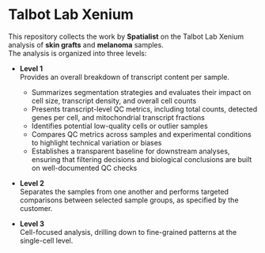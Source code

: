 # Talbot Lab Xenium

This repository collects the work by **Spatialist** on the Talbot Lab Xenium analysis of **skin grafts** and **melanoma** samples.  
The analysis is organized into three levels:

- **Level 1**  
  Provides an overall breakdown of transcript content per sample.  
  - Summarizes segmentation strategies and evaluates their impact on cell size, transcript density, and overall cell counts  
  - Presents transcript-level QC metrics, including total counts, detected genes per cell, and mitochondrial transcript fractions  
  - Identifies potential low-quality cells or outlier samples  
  - Compares QC metrics across samples and experimental conditions to highlight technical variation or biases  
  - Establishes a transparent baseline for downstream analyses, ensuring that filtering decisions and biological conclusions are built on well-documented QC checks  

- **Level 2**  
  Separates the samples from one another and performs targeted comparisons between selected sample groups, as specified by the customer.  

- **Level 3**  
  Cell-focused analysis, drilling down to fine-grained patterns at the single-cell level.  